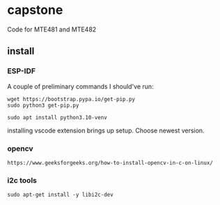 # capstone
Code for MTE481 and MTE482

## install 
### ESP-IDF
A couple of preliminary commands I should've run:
```
wget https://bootstrap.pypa.io/get-pip.py
sudo python3 get-pip.py

sudo apt install python3.10-venv
```

installing vscode extension brings up setup. Choose newest version.

### opencv 
`https://www.geeksforgeeks.org/how-to-install-opencv-in-c-on-linux/`

### i2c tools 
`sudo apt-get install -y libi2c-dev`
